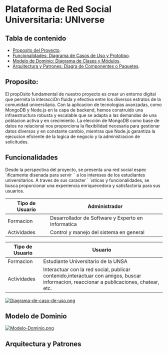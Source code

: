 # Plataforma de Red Social Universitaria: UNIverse

## Tabla de contenido
- [Proposito del Proyecto](#Proposito).
- [Funcionalidades: Diagrama de Casos de Uso y Prototipo](#Funcionalidades).
- [Modelo de Dominio: Diagrama de Clases y Módulos](#Modelo-de-Dominio).
- [Arquitectura y Patrones: Diagra de Componentes o Paquetes](#Arquitectura-y-Patrones).

## Proposito: 
El propOsito fundamental de nuestro proyecto es crear un entorno digital que permita la interacciOn fluida y efectiva entre los diversos estratos de la comunidad universitaria. Con la aplicacion de tecnologias avanzadas, como MongoDB y Node.js en la capa de backend, hemos construido una infraestructura robusta y escalable que se adapta a las demandas de una poblacion activa y en crecimiento. La elección de MongoDB como base de datos no relacional nos proporciona la flexibilidad necesaria para gestionar datos diversos y en constante cambio, mientras que Node.js garantiza la ejecucion eficiente de la logica de negocio y la administracion de solicitudes.

## Funcionalidades

Desde la perspectiva del proyecto, se presenta una red social espec´ıficamente disenada para servir ˜
a los intereses de los estudiantes universitarios. A traves de sus caracter ´ ´ısticas y funcionalidades, se busca
proporcionar una experiencia enriquecedora y satisfactoria para sus usuarios.

| Tipo de Usuario   | Administrador                          | 
|-------------------|------------------------------------|
| Formacion     | Desarrollador de Software y Experto en Informatica |
| Actividades     | Control y manejo del sistema en general |


| Tipo de Usuario   | Usuario                          | 
|-------------------|------------------------------------|
| Formacion     | Estudiante Universitario de la UNSA |
| Actividades     | Interactuar con la red social, publicar contenido,interactuar con amigos, buscar informacion, reaccionar a publicaciones, chatear, etc. |

[![Diagrama-de-caso-de-uso.png](https://i.postimg.cc/gjgLmCmh/Diagrama-de-caso-de-uso.png)](https://postimg.cc/V0bkFHSs)

## Modelo de Dominio
[![Modelo-Dominio.png](https://i.postimg.cc/9QMKmZtw/Modelo-Dominio.png)](https://postimg.cc/WhBXSDys)
## Arquitectura y Patrones


